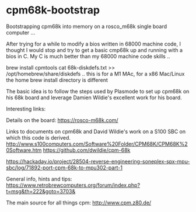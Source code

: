 # cpm68k-bootstrap
Bootstrapping cpm68k into memory on a rosco_m68k single board computer ...

After trying for a while to modify a bios written in 68000 machine code, I thought I would stop and try to get a basic cmp68k up and running with a bios in C.  My C is much better than my 68000 machine code skills ..

brew install cpmtools
cat 68k-diskdefs.txt >> /opt/homebrew/share/diskdefs
.. this is for a M1 MAc, for a x86 Mac/Linux the home brew install directory is different 

The basic idea is to follow the steps used by Plasmode to set up cpm68k on his 68k board and leverage Damien Wildie's excellent work for his board.

Interesting links:

Details on the board: https://rosco-m68k.com/

Links to documents on cpm68k and David Wildie's work on a S100 SBC on which this code is derived. http://www.s100computers.com/Software%20Folder/CPM68K/CPM68K%20Software.htm https://github.com/dwildie/cpm-68k

https://hackaday.io/project/28504-reverse-engineering-soneplex-spx-mpu-sbc/log/71892-port-cpm-68k-to-mpu302-part-1

General info, hints and tips: https://www.retrobrewcomputers.org/forum/index.php?t=msg&th=222&goto=3703&

The main source for all things cpm: http://www.cpm.z80.de/

